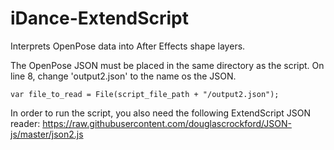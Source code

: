 # iDance-ExtendScript

Interprets OpenPose data into After Effects shape layers.

The OpenPose JSON must be placed in the same directory as the script. On line 8, change 'output2.json' to the name os the JSON.
```
var file_to_read = File(script_file_path + "/output2.json");
```

In order to run the script, you also need the following ExtendScript JSON reader:
https://raw.githubusercontent.com/douglascrockford/JSON-js/master/json2.js

